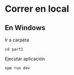 # Correr en local
## En Windows
Ir a carpeta
```
cd part1
```
Ejecutar aplicación
```
npm run dev
```